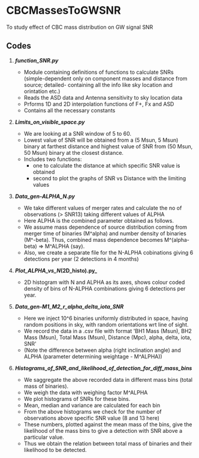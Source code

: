 # CBCMassesToGWSNR
To study effect of CBC mass distribution on GW signal SNR


## Codes

1. **_function_SNR.py_**
	- Module containing definitions of functions to calculate SNRs (simple-dependent only on component masses and distance from source; detailed- containing all the info like sky location and orintation etc.)
	- Reads the ASD data and Antenna sensitivity to sky location data
	- Prforms 1D and 2D interpolation functions of F+, Fx and ASD
	- Contains all the necessary constants
	
2. **_Limits_on_visible_space.py_**
	- We are looking at a SNR window of 5 to 60.
	- Lowest value of SNR will be obtained from a (5 Msun, 5 Msun) binary at farthest distance and highest value of SNR from (50 Msun, 50 Msun) binary at the closest distance.
	- Includes two functions:
		- one to calculate the distance at which specific SNR value is obtained
		- second to plot the graphs of SNR vs Distance with the limiting values
		
3. **_Data_gen-ALPHA_N.py_**
	- We take different values of merger rates and calculate the no of observations (> SNR13) taking different values of ALPHA
	- Here ALPHA is the combined parameter obtained as follows.
	- We assume mass dependence of source distribution coming from merger time of binaries (M^alpha) and number density of binaries (M^-beta). Thus, combined mass dependence becomes M^(alpha-beta) => M^ALPHA (say).
	- Also, we create a separate file for the N-ALPHA cobinations giving 6 detections per year (2 detections in 4 months)
	
4. **_Plot_ALPHA_vs_N_(2D_histo).py_**
	- 2D histogram with N and ALPHA as its axes, shows colour coded density of bins of N-ALPHA combinations giving 6 detections per year.

5. **_Data_gen-M1_M2_r_alpha_delta_iota_SNR_**
	- Here we inject 10^6 binaries uniformly distributed in space, having random positions in sky, with random orientations wrt line of sight.
	- We record the data in a .csv file with format 'BH1 Mass (Msun), BH2 Mass (Msun), Total Mass (Msun), Distance (Mpc), alpha, delta, iota, SNR'
	- (Note the difference between alpha (right inclination angle) and ALPHA (parameter determining weightage - M^ALPHA))
	
6. **_Histograms_of_SNR_and_likelihood_of_detection_for_diff_mass_bins_**
	- We saggregate the above recorded data in different mass bins (total mass of binaries).
	- We weigh the data with weighing factor M^ALPHA
	- We plot histograms of SNRs for these bins.
	- Mean, median and variance are calculated for each bin
	- From the above histograms we check for the number of observations above specific SNR value (8 and 13 here)
	- These numbers, plotted against the mean mass of the bins, give the likelihood of the mass bins to give a detection with SNR above a particular value.
	- Thus we obtain the relation between total mass of binaries and their likelihood to be detected.




























	
